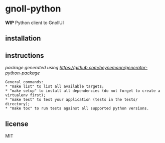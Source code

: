 # gnoll-python
**WIP**
Python client to GnollUI


## installation

## instructions

*package generated using https://github.com/heynemann/generator-python-package*

```
General commands:
* "make list" to list all available targets;
* "make setup" to install all dependencies (do not forget to create a virtualenv first);
* "make test" to test your application (tests in the tests/ directory);
* "make tox" to run tests against all supported python versions.
```


## license

MIT
